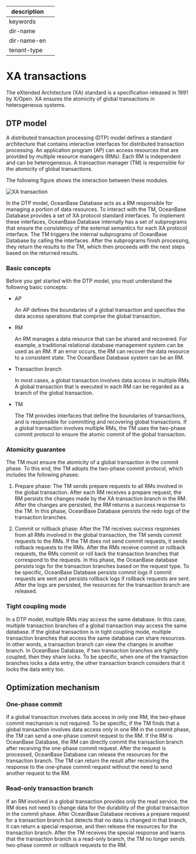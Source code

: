 |description||
|---|---|
|keywords||
|dir-name||
|dir-name-en||
|tenant-type||

# XA transactions

The eXtended Architecture (XA) standard is a specification released in 1991 by X/Open. XA ensures the atomicity of global transactions in heterogeneous systems.

## DTP model

A distributed transaction processing (DTP) model defines a standard architecture that contains interactive interfaces for distributed transaction processing. An application program (AP) can access resources that are provided by multiple resource managers (RMs). Each RM is independent and can be heterogeneous. A transaction manager (TM) is responsible for the atomicity of global transactions. 

The following figure shows the interaction between these modules.

![XA transaction](https://obbusiness-private.oss-cn-shanghai.aliyuncs.com/doc/img/observer-enterprise/V4.2.1/EN_US/700.reference/100.oceanbase-database-concepts/DTP-model.png)


In the DTP model, OceanBase Database acts as a RM responsible for managing a portion of data resources. To interact with the TM, OceanBase Database provides a set of XA protocol standard interfaces. To implement these interfaces, OceanBase Database internally has a set of subprograms that ensure the consistency of the external semantics for each XA protocol interface. The TM triggers the internal subprograms of OceanBase Database by calling the interfaces. After the subprograms finish processing, they return the results to the TM, which then proceeds with the next steps based on the returned results.


### Basic concepts

Before you get started with the DTP model, you must understand the following basic concepts:

* AP

   An AP defines the boundaries of a global transaction and specifies the data access operations that comprise the global transaction.

* RM

   An RM manages a data resource that can be shared and recovered. For example, a traditional relational database management system can be used as an RM. If an error occurs, the RM can recover the data resource to a consistent state. The OceanBase Database system can be an RM.

* Transaction branch

   In most cases, a global transaction involves data access in multiple RMs. A global transaction that is executed in each RM can be regarded as a branch of the global transaction.

* TM

   The TM provides interfaces that define the boundaries of transactions, and is responsible for committing and recovering global transactions. If a global transaction involves multiple RMs, the TM uses the two-phase commit protocol to ensure the atomic commit of the global transaction.

### Atomicity guarantee

The TM must ensure the atomicity of a global transaction in the commit phase. To this end, the TM adopts the two-phase commit protocol, which includes the following phases:

1. Prepare phase: The TM sends prepare requests to all RMs involved in the global transaction. After each RM receives a prepare request, the RM persists the changes made by the XA transaction branch in the RM. After the changes are persisted, the RM returns a success response to the TM. In this phase, OceanBase Database persists the redo logs of the transaction branches.

2. Commit or rollback phase: After the TM receives success responses from all RMs involved in the global transaction, the TM sends commit requests to the RMs. If the TM does not send commit requests, it sends rollback requests to the RMs. After the RMs receive commit or rollback requests, the RMs commit or roll back the transaction branches that correspond to the requests. In this phase, the OceanBase database persists logs for the transaction branches based on the request type. To be specific, OceanBase Database persists commit logs if commit requests are sent and persists rollback logs if rollback requests are sent. After the logs are persisted, the resources for the transaction branch are released.

### Tight coupling mode

In a DTP model, multiple RMs may access the same database. In this case, multiple transaction branches of a global transaction may access the same database. If the global transaction is in tight coupling mode, multiple transaction branches that access the same database can share resources. In other words, a transaction branch can view the changes in another branch. In OceanBase Database, if two transaction branches are tightly coupled, then they share locks. To be specific, when one of the transaction branches locks a data entry, the other transaction branch considers that it locks the data entry too.

## Optimization mechanism

### One-phase commit

If a global transaction involves data access in only one RM, the two-phase commit mechanism is not required. To be specific, if the TM finds that a global transaction involves data access only in one RM in the commit phase, the TM can send a one-phase commit request to the RM. If the RM is OceanBase Database, the RM can directly commit the transaction branch after receiving the one-phase commit request. After the request is processed, OceanBase Database can release the resources for the transaction branch. The TM can return the result after receiving the response to the one-phase commit request without the need to send another request to the RM.

### Read-only transaction branch

If an RM involved in a global transaction provides only the read service, the RM does not need to change data for the durability of the global transaction in the commit phase. After OceanBase Database receives a prepare request for a transaction branch but detects that no data is changed in that branch, it can return a special response, and then release the resources for the transaction branch. After the TM receives the special response and learns that the transaction branch is a read-only branch, the TM no longer sends two-phase commit or rollback requests to the RM.
